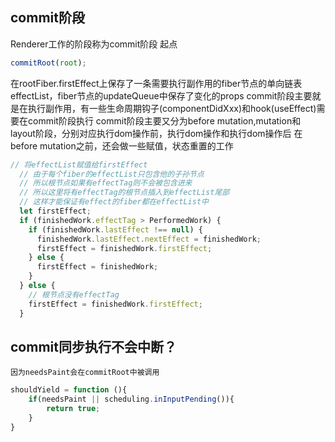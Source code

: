 ## commit阶段
Renderer工作的阶段称为commit阶段
起点
```JavaScript
commitRoot(root);
```
在rootFiber.firstEffect上保存了一条需要执行副作用的fiber节点的单向链表effectList，fiber节点的updateQueue中保存了变化的props
commit阶段主要就是在执行副作用，有一些生命周期钩子(componentDidXxx)和hook(useEffect)需要在commit阶段执行
commit阶段主要又分为before mutation,mutation和layout阶段，分别对应执行dom操作前，执行dom操作和执行dom操作后
在before mutation之前，还会做一些赋值，状态重置的工作
```JavaScript
// 将effectList赋值给firstEffect
  // 由于每个fiber的effectList只包含他的子孙节点
  // 所以根节点如果有effectTag则不会被包含进来
  // 所以这里将有effectTag的根节点插入到effectList尾部
  // 这样才能保证有effect的fiber都在effectList中
  let firstEffect;
  if (finishedWork.effectTag > PerformedWork) {
    if (finishedWork.lastEffect !== null) {
      finishedWork.lastEffect.nextEffect = finishedWork;
      firstEffect = finishedWork.firstEffect;
    } else {
      firstEffect = finishedWork;
    }
  } else {
    // 根节点没有effectTag
    firstEffect = finishedWork.firstEffect;
  }
```

## commit同步执行不会中断？
    因为needsPaint会在commitRoot中被调用
```JavaScript
shouldYield = function (){
    if(needsPaint || scheduling.inInputPending()){
        return true;
    }
}
```